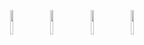 <p align="center">
  	<a href="https://drive.google.com/file/d/1BN-oPF54H449OeDzqHEILfNDnIm_PEGt/view?usp=sharing">
    		<img width="10%" style="padding:5px" src="https://img.icons8.com/color/144/000000/excel-metro.png"/></a>
	<a href="https://drive.google.com/file/d/1qNTQjqRmA6KlArEhipUQRzaRKwCvD8TR/view?usp=share_link">
		<img width="10%" style="padding:5px" src="https://img.icons8.com/color/144/000000/html-5.png"/></a>
	<a href="https://drive.google.com/file/d/1qNTQjqRmA6KlArEhipUQRzaRKwCvD8TR/view?usp=share_link">
    		<img width="10%" style="padding:5px" src="https://img.icons8.com/color/144/000000/css3.png"/></a>
	<a href="https://drive.google.com/file/d/1oJ0w60LNJyLpO5dHZhpHK4Ge88vcVUvb/view?usp=sharing">
    		<img width="10%" style="padding:5px" src="https://img.icons8.com/color/144/000000/javascript.png"/></a>

</p>
